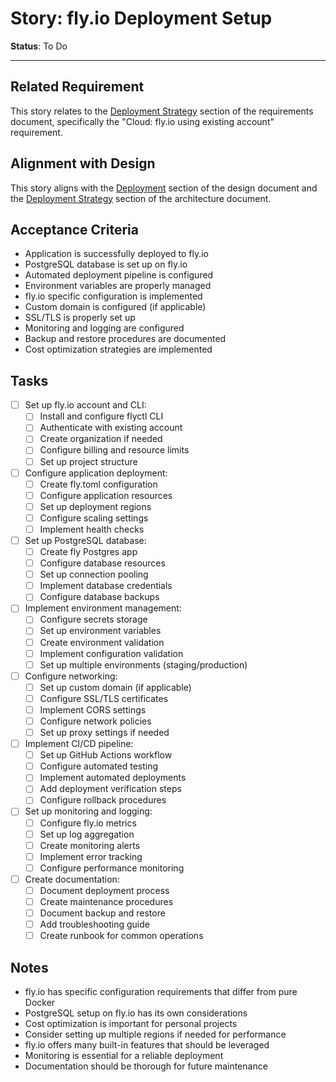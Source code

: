 # Story: fly.io Deployment Setup

**Status**: To Do

---

## Related Requirement
This story relates to the [Deployment Strategy](../requirements.md#deployment-strategy) section of the requirements document, specifically the "Cloud: fly.io using existing account" requirement.

## Alignment with Design
This story aligns with the [Deployment](../design.md#deployment) section of the design document and the [Deployment Strategy](../architecture.md#deployment-strategy) section of the architecture document.

## Acceptance Criteria
- Application is successfully deployed to fly.io
- PostgreSQL database is set up on fly.io
- Automated deployment pipeline is configured
- Environment variables are properly managed
- fly.io specific configuration is implemented
- Custom domain is configured (if applicable)
- SSL/TLS is properly set up
- Monitoring and logging are configured
- Backup and restore procedures are documented
- Cost optimization strategies are implemented

## Tasks
- [ ] Set up fly.io account and CLI:
  - [ ] Install and configure flyctl CLI
  - [ ] Authenticate with existing account
  - [ ] Create organization if needed
  - [ ] Configure billing and resource limits
  - [ ] Set up project structure
- [ ] Configure application deployment:
  - [ ] Create fly.toml configuration
  - [ ] Configure application resources
  - [ ] Set up deployment regions
  - [ ] Configure scaling settings
  - [ ] Implement health checks
- [ ] Set up PostgreSQL database:
  - [ ] Create fly Postgres app
  - [ ] Configure database resources
  - [ ] Set up connection pooling
  - [ ] Implement database credentials
  - [ ] Configure database backups
- [ ] Implement environment management:
  - [ ] Configure secrets storage
  - [ ] Set up environment variables
  - [ ] Create environment validation
  - [ ] Implement configuration validation
  - [ ] Set up multiple environments (staging/production)
- [ ] Configure networking:
  - [ ] Set up custom domain (if applicable)
  - [ ] Configure SSL/TLS certificates
  - [ ] Implement CORS settings
  - [ ] Configure network policies
  - [ ] Set up proxy settings if needed
- [ ] Implement CI/CD pipeline:
  - [ ] Set up GitHub Actions workflow
  - [ ] Configure automated testing
  - [ ] Implement automated deployments
  - [ ] Add deployment verification steps
  - [ ] Configure rollback procedures
- [ ] Set up monitoring and logging:
  - [ ] Configure fly.io metrics
  - [ ] Set up log aggregation
  - [ ] Create monitoring alerts
  - [ ] Implement error tracking
  - [ ] Configure performance monitoring
- [ ] Create documentation:
  - [ ] Document deployment process
  - [ ] Create maintenance procedures
  - [ ] Document backup and restore
  - [ ] Add troubleshooting guide
  - [ ] Create runbook for common operations

## Notes
- fly.io has specific configuration requirements that differ from pure Docker
- PostgreSQL setup on fly.io has its own considerations
- Cost optimization is important for personal projects
- Consider setting up multiple regions if needed for performance
- fly.io offers many built-in features that should be leveraged
- Monitoring is essential for a reliable deployment
- Documentation should be thorough for future maintenance 